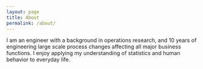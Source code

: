 ```yaml
---
layout: page
title: About
permalink: /about/
---
```


I am an engineer with a background in operations research, and 10 years of engineering large scale process changes affecting all major business functions. I enjoy applying my understanding of statistics and human behavior to everyday life. 